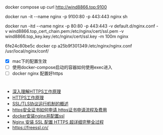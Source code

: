 

docker compose up
curl http://wind8866.top:9100

docker run -it --name nginx -p 9100:80 -p 443:443 nginx sh



docker run -itd --name nginx -p 80:80 -p 443:443 -v default.d/nginx.conf -v wind8866.top_cert_chain.pem:/etc/nginx/cert/ssl.pem -v wind8866.top_key.key:/etc/nginx/cert/ssl.key -m 100m nginx


6fe24c80be5c
docker cp a25b9f301349:/etc/nginx/nginx.conf /usr/local/nginx/conf/

- [x] mac下的配置生效
- [ ] 使用docker-compose启动的容器如何使用exec进入
- [ ] docker nginx 配置好https
#
- [深入理解HTTPS工作原理](https://juejin.cn/post/6844903830916694030#heading-10)
- [HTTPS工作原理](https://cattail.me/tech/2015/11/30/how-https-works.html)
- [SSL/TLS协议运行机制的概述](https://www.ruanyifeng.com/blog/2014/02/ssl_tls.html)
- [https安全证书如何申请 https证书申请流程及费用](https://zhuanlan.zhihu.com/p/77934782)
- [docker安装nginx并配置ssl](https://juejin.cn/post/7080351596973916196)
- [Nginx 安装 SSL 配置 HTTPS 超详细完整全过程](https://segmentfault.com/a/1190000022673232)
- https://freessl.cn/
